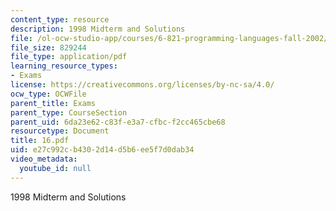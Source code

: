```yaml
---
content_type: resource
description: 1998 Midterm and Solutions
file: /ol-ocw-studio-app/courses/6-821-programming-languages-fall-2002/e27c992cb4302d14d5b6ee5f7d0dab34_16.pdf
file_size: 829244
file_type: application/pdf
learning_resource_types:
- Exams
license: https://creativecommons.org/licenses/by-nc-sa/4.0/
ocw_type: OCWFile
parent_title: Exams
parent_type: CourseSection
parent_uid: 6da23e62-c83f-e3a7-cfbc-f2cc465cbe68
resourcetype: Document
title: 16.pdf
uid: e27c992c-b430-2d14-d5b6-ee5f7d0dab34
video_metadata:
  youtube_id: null
---
```

1998 Midterm and Solutions